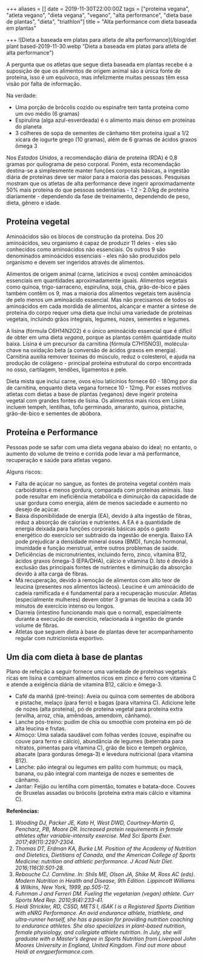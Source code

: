 +++
aliases = []
date = 2019-11-30T22:00:00Z
tags = ["proteina vegana", "atleta vegano", "dieta vegana", "vegano", "alta performance", "dieta base de plantas", "dieta", "triathlon"]
title = "Alta performance com dieta baseada em plantas"

+++
![Dieta a baseada em platas para atleta de alta performance](/blog/diet plant based-2019-11-30.webp "Dieta a baseada em platas para atleta de alta performance")

A pergunta que os atletas que segue dieta baseada em plantas recebe é a suposição de que os alimentos de origem animal são a única fonte de proteína, isso é um equívoco, mas infelizmente muitas pessoas têm essa visão por falta de informação.

Na verdade:

* Uma porção de brócolis cozido ou espinafre tem tanta proteína como um ovo médio (6 gramas)
* Espirulina (alga azul-esverdeada) é o alimento mais denso em proteínas do planeta
* 3 colheres de sopa de sementes de cânhamo têm proteína igual a 1/2 xícara de iogurte grego (10 gramas), além de 6 gramas de ácidos graxos ômega 3

Nos _Estados Unidos_, a recomendação diária de proteína (RDA) é 0,8 gramas por quilograma de peso corporal. Porém, esta recomendação destina-se a simplesmente manter funções corporais básicas, a ingestão diária de proteínas deve ser maior para a maioria das pessoas. Pesquisas mostram que os atletas de alta performance deve ingerir aproximadamente 50% mais proteína do que pessoas sedentárias - 1.2 - 2.0/kg de proteína diariamente - dependendo da fase de treinamento, dependendo de peso, dieta, gênero e idade.

## Proteína vegetal

Aminoácidos são os blocos de construção da proteína. Dos 20 aminoácidos, seu organismo é capaz de produzir 11 deles - eles são conhecidos como aminoácidos não essenciais. Os outros 9 são denominados aminoácidos essenciais - eles não são produzidos pelo organismo e devem ser ingeridos através de alimentos.

Alimentos de origem animal (carne, laticínios e ovos) contêm aminoácidos essenciais em quantidades aproximadamente iguais. Alimentos vegetais como quinoa, trigo-sarraceno, espirulina, soja, chia, grão-de-bico e pães também contêm os 9, mas a maioria dos alimentos vegetais tem ausência de pelo menos um aminoácido essencial. Mas não precisamos de todos os aminoácidos em cada mordida de alimentos, alcançar e manter a síntese de proteína do corpo requer uma dieta que inclui uma variedade de proteínas vegetais, incluindo grãos integrais, legumes, nozes, sementes e legumes.

A lisina (fórmula C6H14N2O2) é o único aminoácido essencial que é difícil de obter em uma dieta _vegana_, porque as plantas contêm quantidade muito baixa. Lisina é um precursor da carnitina (fórmula C7H15NO3), molécula-chave na oxidação beta (a conversão de ácidos graxos em energia). Carnitina auxilia remover toxinas do músculo, reduz o colesterol, e ajuda na produção de colágeno - principal proteína estrutural do corpo encontrada no osso, cartilagem, tendões, ligamentos e pele.

Dieta mista que inclui carne, ovos e/ou laticínios fornece 60 - 180mg por dia de carnitina, enquanto dieta vegana fornece 10 - 12mg. Por esses motivos atletas com dietas a base de plantas (veganos) deve ingerir proteína vegetal com grandes fontes de lisina. Os alimentos mais ricos em Lisina incluem tempeh, lentilhas, tofu germinado, amaranto, quinoa, pistache, grão-de-bico e sementes de abóbora.

## Proteína e Performance

Pessoas pode se safar com uma dieta vegana abaixo do ideal; no entanto, o aumento do volume de treino e corrida pode levar a má performance, recuperação e saúde para atletas vegano.

Alguns riscos:

* Falta de açúcar no sangue, as fontes de proteína vegetal contém mais carboidratos e menos gordura, comparada com proteínas animais. Isso pode resultar em ineficiência metabólica e diminuição da capacidade de usar gordura como energia, além de menos saciedade e aumento no desejo de açúcar.
* Baixa disponibilidade de energia (EA), devido à alta ingestão de fibras, reduz a absorção de calorias e nutrientes. A EA é a quantidade de energia deixada para funções corporais básicas após o gasto energético do exercício ser subtraído da ingestão de energia. Baixo EA pode prejudicar a densidade mineral óssea (BMD), função hormonal, imunidade e função menstrual, entre outros problemas de saúde.
* Deficiências de micronutrientes, incluindo ferro, zinco, vitamina B12, ácidos graxos ômega-3 (EPA/DHA), cálcio e vitamina D. Isto é devido à exclusão das principais fontes de nutrientes e diminuição da absorção devido à alta carga de fibras.
* Má recuperação, devido à remoção de alimentos com alto teor de leucina (presentes nos alimentos lácteos). Leucine é um aminoácido de cadeia ramificada e é fundamental para a recuperação muscular. Atletas (especialmente mulheres) devem obter 3 gramas de leucina a cada 30 minutos de exercício intenso ou longos.
* Diarreia (intestino funcionando mais que o normal), especialmente durante a execução de exercício, relacionada à ingestão de grande volume de fibras.
* Atletas que seguem dieta à base de plantas deve ter acompanhamento regular com nutricionista esportivo.

## Um dia com dieta à base de plantas

Plano de refeição a seguir fornece uma variedade de proteínas vegetais ricas em lisina e combinam alimentos ricos em zinco e ferro com vitamina C e atende a exigência diária de vitamina B12, cálcio e ômega-3.

* Café da manhã (pré-treino): Aveia ou quinoa com sementes de abóbora e pistache, melaço (para ferro) e bagas (para vitamina C). Adicione leite de nozes (alta proteína), pó de proteína vegetal para proteína extra (ervilha, arroz, chia, amêndoas, amendoim, cânhamo).
* Lanche pós-treino: pudim de chia ou smoothie com proteína em pó de alta leucina e frutas.
* Almoço: Uma salada saudável com folhas verdes (couve, espinafre ou couve para ferro e cálcio), abundância de legumes (beterraba para nitratos, pimentas para vitamina C), grão de bico e tempeh orgânico, abacate (para gorduras ômega-3) e levedura nutricional (para vitamina B12).
* Lanche: pão integral ou legumes em palito com hummus; ou maçã, banana, ou pão integral com manteiga de nozes e sementes de cânhamo.
* Jantar: Feijão ou lentilha com pimentão, tomates e batata-doce. Couves de Bruxelas assadas ou brócolis (proteína extra mais cálcio e vitamina C).

**Referências:**

1. _Wooding DJ, Packer JE, Kato H, West DWD, Courtney-Martin G, Pencharz, PB, Moore DR. Increased protein requirements in female athletes after variable-intensity exercise. Med Sci Sports Exer. 2017;49(11):2297-2304._
2. _Thomas DT, Erdman KA, Burke LM. Position of the Academy of Nutrition and Dietetics, Dietitians of Canada, and the American College of Sports Medicine: nutrition and athletic performance. J Acad Nutr Diet. 2016;116(3):501-28._
3. _Rebouche CJ. Carnitine. In: Shils ME, Olson JA, Shike M, Ross AC (eds). Modern Nutrition in Health and Disease, 9th Edition. Lippincott Williams & Wilkins, New York, 1999, pp.505-12._
4. _Fuhrman J and Ferreri DM. Fueling the vegetarian (vegan) athlete. Curr Sports Med Rep. 2010;9(4):233-41._
5. _Heidi Strickler, RD, CSSD, METS I, ISAK I is a Registered Sports Dietitian with eNRG Performance. An avid endurance athlete, triathlete, and ultra-runner herself, she has a passion for providing nutrition coaching to endurance athletes. She also specializes in plant-based nutrition, female physiology, and collegiate athlete nutrition. In July, she will graduate with a Master’s degree in Sports Nutrition from Liverpool John Moores University in England, United Kingdom. Find out more about Heidi at enrgperformance.com._
